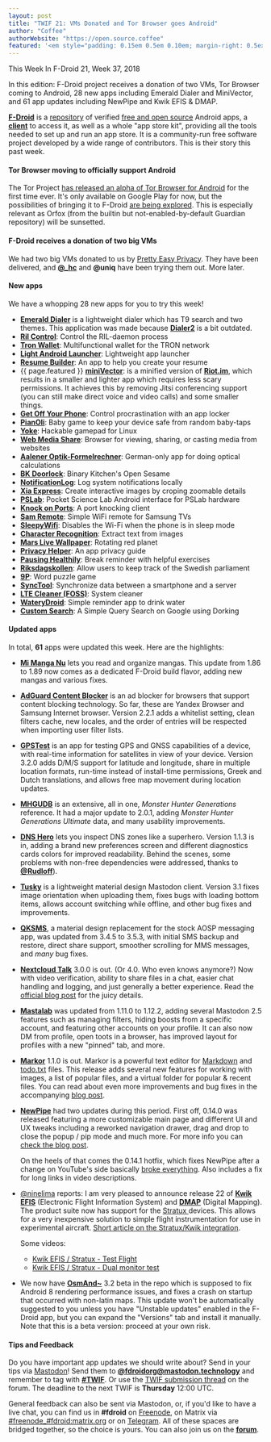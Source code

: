 ```yaml
---
layout: post
title: "TWIF 21: VMs Donated and Tor Browser goes Android"
author: "Coffee"
authorWebsite: "https://open.source.coffee"
featured: '<em style="padding: 0.15em 0.5em 0.10em; margin-right: 0.5ex; box-shadow: 0.1em 0.05em 0.1em rgba(0, 0, 0, 0.3); border-radius: 1em; color: black; background: linear-gradient(orange, yellow);">Featured</em>'
---
```


This Week In F-Droid 21, Week 37, 2018

In this edition: F-Droid project receives a donation of two VMs, Tor Browser coming to Android, 28 new apps including Emerald Dialer and MiniVector, and 61 app updates including NewPipe and Kwik EFIS & DMAP.
<!--more-->

**[F-Droid](https://f-droid.org/)** is a [repository](https://f-droid.org/packages/) of verified [free and open source](https://en.wikipedia.org/wiki/Free_and_open-source_software) Android apps, a **[client](https://f-droid.org/app/org.fdroid.fdroid)** to access it, as well as a whole "app store kit", providing all the tools needed to set up and run an app store. It is a community-run free software project developed by a wide range of contributors. This is their story this past week.

#### Tor Browser moving to officially support Android

The Tor Project [has released an alpha of Tor Browser for Android](https://blog.torproject.org/new-alpha-release-tor-browser-android) for the first time ever. It's only available on Google Play for now, but the possibilities of bringing it to F-Droid [are being explored](https://trac.torproject.org/projects/tor/ticket/27539). This is especially relevant as Orfox (from the builtin but not-enabled-by-default Guardian repository) will be sunsetted.

#### F-Droid receives a donation of two big VMs

We had two big VMs donated to us by [Pretty Easy Privacy](https://www.pep.security). They have been delivered, and **[@\_hc](https://forum.f-droid.org/u/hans)** and **@uniq** have been trying them out. More later.

#### New apps

We have a whopping 28 new apps for you to try this week!

* **[Emerald Dialer](https://f-droid.org/app/ru.henridellal.dialer)** is a lightweight dialer which has T9 search and two themes. This application was made because **[Dialer2](https://f-droid.org/app/org.dnaq.dialer2)** is a bit outdated.
* **[Ril Control](https://f-droid.org/app/com.alaskalinuxuser.rilcontrol)**: Control the RIL-daemon process
* **[Tron Wallet](https://f-droid.org/app/com.eletac.tronwallet)**: Multifunctional wallet for the TRON network
* **[Light Android Launcher](https://f-droid.org/app/com.github.postapczuk.lalauncher)**: Lightweight app launcher
* **[Resume Builder](https://f-droid.org/app/com.ibrahimyousre.resumebuilder)**: An app to help you create your resume
* {{ page.featured }} **[miniVector](https://f-droid.org/app/com.lavadip.miniVector)**: is a minified version of **[Riot.im](https://f-droid.org/app/im.vector.alpha)**, which results in a smaller and lighter app which requires less scary permissions. It achieves this by removing Jitsi conferencing support (you can still make direct voice and video calls) and some smaller things.
* **[Get Off Your Phone](https://f-droid.org/app/com.nephi.getoffyourphone)**: Control procrastination with an app locker
* **[PianOli](https://f-droid.org/app/com.nicobrailo.pianoli)**: Baby game to keep your device safe from random baby-taps
* **[Yoke](https://f-droid.org/app/com.simonramstedt.yoke)**: Hackable gamepad for Linux
* **[Web Media Share](https://f-droid.org/app/com.tobykurien.webmediashare)**: Browser for viewing, sharing, or casting media from websites
* **[Aalener Optik-Formelrechner](https://f-droid.org/app/de.HS_Aalen.don)**: German-only app for doing optical calculations
* **[BK Doorlock](https://f-droid.org/app/de.binary_kitchen.doorlock_app)**: Binary Kitchen's Open Sesame
* **[NotificationLog](https://f-droid.org/app/de.jl.notificationlog)**: Log system notifications locally
* **[Xia Express](https://f-droid.org/app/fr.ac_versailles.dane.xiaexpress)**: Create interactive images by croping zoomable details
* **[PSLab](https://f-droid.org/app/io.pslab)**: Pocket Science Lab Android interface for PSLab hardware
* **[Knock on Ports](https://f-droid.org/app/me.impa.knockonports)**: A port knocking client
* **[Sam Remote](https://f-droid.org/app/mkg20001.net.samremote)**: Simple WiFi remote for Samsung TVs
* **[SleepyWifi](https://f-droid.org/app/nl.devluuk.sleepywifi)**: Disables the Wi-Fi when the phone is in sleep mode
* **[Character Recognition](https://f-droid.org/app/org.atai.TessUI)**: Extract text from images
* **[Mars Live Wallpaper](https://f-droid.org/app/org.covolunablu.marswallpaper)**: Rotating red planet
* **[Privacy Helper](https://f-droid.org/app/org.privacyhelper)**: An app privacy guide
* **[Pausing Healthily](https://f-droid.org/app/org.secuso.privacyfriendlypausinghealthily)**: Break reminder with helpful exercises
* **[Riksdagskollen](https://f-droid.org/app/se.oandell.riksdagen)**: Allow users to keep track of the Swedish parliament
* **[9P](https://f-droid.org/app/se.tube42.p9.android)**: Word puzzle game
* **[SyncTool](https://f-droid.org/app/theakki.synctool)**: Synchronize data between a smartphone and a server
* **[LTE Cleaner (FOSS)](https://f-droid.org/app/theredspy15.ltecleanerfoss)**: System cleaner
* **[WateryDroid](https://f-droid.org/app/tmendes.com.waterydroid)**: Simple reminder app to drink water
* **[Custom Search](https://f-droid.org/app/tyagi.shubham.customsearch)**: A Simple Query Search on Google using Dorking

#### Updated apps

In total, **61** apps were updated this week. Here are the highlights:

* **[Mi Manga Nu](https://f-droid.org/app/ar.rulosoft.mimanganu)** lets you read and organize mangas. This update from 1.86 to 1.89 now comes as a dedicated F-Droid build flavor, adding new mangas and various fixes.

* **[AdGuard Content Blocker](https://f-droid.org/app/com.adguard.android.contentblocker)** is an ad blocker for browsers that support content blocking technology. So far, these are Yandex Browser and Samsung Internet browser. Version 2.2.1 adds a whitelist setting, clean filters cache, new locales, and the order of entries will be respected when importing user filter lists.

* **[GPSTest](https://f-droid.org/app/com.android.gpstest.osmdroid)** is an app for testing GPS and GNSS capabilities of a device, with real-time information for satellites in view of your device. Version 3.2.0 adds D/M/S support for latitude and longitude, share in multiple location formats, run-time instead of install-time permissions, Greek and Dutch translations, and allows free map movement during location updates.

* **[MHGUDB](https://f-droid.org/app/com.ghstudios.android.mhgendatabase)** is an extensive, all in one, _Monster Hunter Generations_ reference. It had a major update to 2.0.1, adding _Monster Hunter Generations Ultimate_ data, and many usability improvements.

* **[DNS Hero](https://f-droid.org/app/com.gianlu.dnshero)** lets you inspect DNS zones like a superhero. Version 1.1.3 is in, adding a brand new preferences screen and different diagnostics cards colors for improved readability. Behind the scenes, some problems with non-free dependencies were addressed, thanks to **[@Rudloff](https://forum.f-droid.org/u/rudloff)**).

* **[Tusky](https://f-droid.org/app/com.keylesspalace.tusky)** is a lightweight material design Mastodon client. Version 3.1 fixes image orientation when uploading them, fixes bugs with loading bottom items, allows account switching while offline, and other bug fixes and improvements.

* **[QKSMS](https://f-droid.org/app/com.moez.QKSMS)**, a material design replacement for the stock AOSP messaging app, was updated from 3.4.5 to 3.5.3, with initial SMS backup and restore, direct share support, smoother scrolling for MMS messages,  and _many_ bug fixes.

* **[Nextcloud Talk](https://f-droid.org/app/com.nextcloud.talk2)** 3.0.0 is out. (Or 4.0. Who even knows anymore?) Now with video verification, ability to share files in a chat, easier chat handling and logging, and just generally a better experience. Read the [official blog post](https://nextcloud.com/blog/nextcloud-talk-4.0-is-out/) for the juicy details.

* **[Mastalab](https://f-droid.org/app/fr.gouv.etalab.mastodon)** was updated from 1.11.0 to 1.12.2, adding several Mastodon 2.5 features such as managing filters, hiding boosts from a specific account, and featuring other accounts on your profile. It can also now DM from profile, open toots in a browser, has improved layout for profiles with a new "pinned" tab, and more. 

* **[Markor](https://f-droid.org/app/net.gsantner.markor)** 1.1.0 is out. Markor is a powerful text editor for [Markdown](https://commonmark.org) and [todo.txt](http://todotxt.com) files. This release adds several new features for working with images, a list of popular files, and a virtual folder for popular & recent files. You can read about even more improvements and bug fixes in the accompanying [blog post](https://gsantner.net/blog/android/2018/09/09/markor-release-v1.1.html).

* **[NewPipe](https://f-droid.org/app/org.schabi.newpipe)** had two updates during this period. First off, 0.14.0 was released featuring a more customizable main page and different UI and UX tweaks including a reworked     navigation drawer, drag and drop to close the popup / pip mode and much more. For more info you can [check the blog post](https://newpipe.schabi.org/blog/release/pinned/newpipe-0.14.0-released/).

  On the heels of that comes the 0.14.1 hotfix, which fixes NewPipe after a change on YouTube's side basically [broke everything](https://forum.f-droid.org/t/help-fail-newspipe-why/3800). Also includes a fix for long links in video descriptions.

* [@ninelima](https://forum.f-droid.org/u/ninelima) reports: I am very pleased to announce release 22 of **[Kwik EFIS](https://f-droid.org/app/player.efis.pfd)** (Electronic Flight Information System) and **[DMAP](https://f-droid.org/app/player.efis.mfd)** (Digital Mapping). The product suite now has support for the [Stratux ](http://stratux.me/) devices. This allows for a very inexpensive solution to simple flight instrumentation for use in experimental aircraft.
 [Short article on the Stratux/Kwik integration](http://members.iinet.net.au/~ninelima/stratux/).

  Some videos:
  * [Kwik EFIS / Stratux - Test Flight](https://www.youtube.com/watch?v=t6Vnk_rdSzI)
  * [Kwik EFIS / Stratux - Dual monitor test](https://www.youtube.com/watch?v=PzmiZzQZ1EE)

* We now have **[OsmAnd~](https://f-droid.org/app/net.osmand.plus)** 3.2 beta in the repo which is supposed to fix Android 8 rendering performance issues, and fixes a crash on startup that occurred with non-latin maps. This update won't be automatically suggested to you unless you have "Unstable updates" enabled in the F-Droid app, but you can expand the "Versions" tab and install it manually. Note that this is a beta version: proceed at your own risk.

#### Tips and Feedback

Do you have important app updates we should write about? Send in your tips via [Mastodon](https://joinmastodon.org)! Send them to **[@fdroidorg@mastodon.technology](https://mastodon.technology/@fdroidorg)** and remember to tag with **[#TWIF](https://mastodon.technology/tags/twif)**. Or use the [TWIF submission thread](https://forum.f-droid.org/t/twif-submission-thread) on the forum. The deadline to the next TWIF is **Thursday** 12:00 UTC.

General feedback can also be sent via Mastodon, or, if you'd like to have a live chat, you can find us in **#fdroid** on [Freenode](https://freenode.net), on Matrix via [#freenode_#fdroid:matrix.org](https://matrix.to/#/#freenode_#fdroid:matrix.org) or on [Telegram](https://t.me/joinchat/AlRQekvjWDTuQrCgMYSNVA). All of these spaces are bridged together, so the choice is yours. You can also join us on the **[forum](https://forum.f-droid.org/)**.
